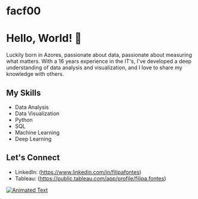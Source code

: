 # facf00
 
# Hello, World! 👋

Luckily born in Azores, passionate about data, passionate about measuring what matters. With a 16 years experience in the IT's, I've developed a deep understanding of data analysis and visualization, and I love to share my knowledge with others.

## My Skills
- Data Analysis
- Data Visualization
- Python
- SQL
- Machine Learning
- Deep Learning

## Let's Connect
- LinkedIn: (https://www.linkedin.com/in/filipafontes)
- Tableau: (https://public.tableau.com/app/profile/filipa.fontes)



[![Animated Text](https://img.shields.io/badge/Animated-Text-red?style=for-the-badge&logo=CSS3)](https://github.com/facf00)
